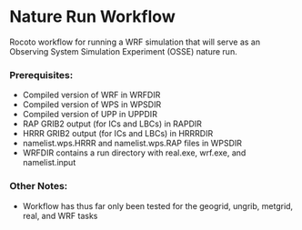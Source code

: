 # Nature Run Workflow

Rocoto workflow for running a WRF simulation that will serve as an Observing System Simulation Experiment (OSSE) nature run.

### Prerequisites:

- Compiled version of WRF in WRFDIR
- Compiled version of WPS in WPSDIR
- Compiled version of UPP in UPPDIR
- RAP GRIB2 output (for ICs and LBCs) in RAPDIR
- HRRR GRIB2 output (for ICs and LBCs) in HRRRDIR
- namelist.wps.HRRR and namelist.wps.RAP files in WPSDIR
- WRFDIR contains a run directory with real.exe, wrf.exe, and namelist.input

### Other Notes:

- Workflow has thus far only been tested for the geogrid, ungrib, metgrid, real, and WRF tasks
